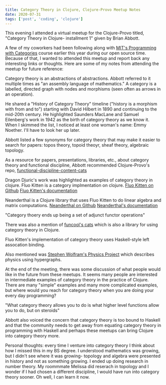 ```yaml
---
title: Category Theory in Clojure, Clojure-Provo Meetup Notes
date: 2020-07-31
tags: ['post', 'coding', 'clojure']
---
```


This evening I attended a virtual meetup for the Clojure-Provo titled,
"Category Theory in Clojure- installment 1" given by Brian Abbott. 

A few of my coworkers had been following along with 
[MIT's Programming with Categories](https://www.youtube.com/playlist?list=PLhgq-BqyZ7i7MTGhUROZy3BOICnVixETS)
course earlier this year during our open source time. Because of that, I wanted to attended
this meetup and report back any interesting links or thoughts. Here are some of my notes
from attending the meetup for future reference:

Category theory is an abstractions of abstractions. Abbott referred to it multiple times as
"an assembly language of mathematics." A category is a labelled, directed graph with nodes and
morphisms (seen often as arrows in an operation).

He shared a "History of Category Theory" timeline ("history is a morphism with from and to")
starting with David Hilbert in 1890 and continuing to the mid-20th century. He highlighted 
Saunders MacLane and Samuel Eilenberg's work in 1942 as the birth of category theory as we know it.
When I skimmed the list, I noticed at least one woman's name: Emmy Noether. I'll have to look her up 
later.

Abbott listed a few synonyms for category theory that may make it easier to search for papers: topos
theory, topoid theoyr, sheaf theory, algebraic topology. 

As a resource for papers, presentations, libraries, etc., about category theory and functional discipline,
Abbott recommended Clojure-Provo's repo, 
[functional-discipline-content-cats](https://github.com/clojure-provo/functional-discipline-content-cats)

Dragon Djuric's work was highlighted as examples of category theory in clojure. Fluo Kitten is a category 
implmentation on clojure.
[Fluo Kitten on Github](https://github.com/uncomplicate/fluokitten)
[Fluo Kitten's documentation](https://fluokitten.uncomplicate.org/codox/)

Neanderthal is a Clojure library that uses Fluo Kitten to do linear algebra and matrix computations.
[Neanderthal on Github](https://github.com/uncomplicate/neanderthal)
[Neanderthal's documentation](https://neanderthal.uncomplicate.org/)

"Category thoery ends up being a set of adjunct functor operations"

There was also a mention of [funcool's cats](https://github.com/funcool/cats) which is also a library for 
using category theory in Clojure.

Fluo Kitten's implementation of category theory uses Haskell-style left assocation binding.

Also mentioned was [Stephen Wolfram's Physics Project](https://www.wolframphysics.org/) which describes physics using hypergraphs.

At the end of the meeting, there was some discussion of what people would like in the future from these meetups.
It seems many people are interested in intermediate examples of category theory in the practice of Clojure.
There are many "simple" examples and many more complicated examples, but where would you reach for 
category theory when you are doing your every day programming?

"What category theory allows you to do is what higher level functions allow you to do, but on steroids"

Abbott also voiced the concern that category theory is too bound to Haskell and that the community needs to
get away from equating category theory in programming with Haskell and perhaps these meetups can 
bring Clojure into category theory more.

Personal thoughts: every time I venture into category theory I think about how I missed this in my BS degree. 
I understood mathematics was growing, but I didn't see where it was growing- topology and algebra were presented
in history and not as something growing. I ended up doing research in number theory. My roommmate Melissa did
reserach in topology and I wonder if I had chosen a different discipline, I would have run into category theory
sooner. Oh well, I can learn it now.
